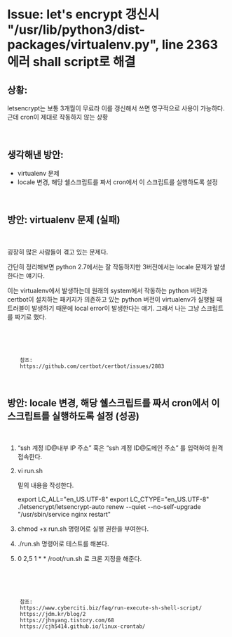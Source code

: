 <!--
author: Dailyscat
purpose: issue arrange
rules:
 (1) 헤더와 문단사이
    <br/>
    <br/>
 (2) 코드가 작성되는 부분은 >로 정리
 (3) 참조는 해당 내용 바로 아래
    <br/>
    <br/>
 (4) 명령어는 bold
 (5) 방안은 ## 안의 과정은 ###
-->

# Issue: let's encrypt 갱신시 "/usr/lib/python3/dist-packages/virtualenv.py", line 2363 에러 shall script로 해결

## 상황:

letsencrypt는 보통 3개월이 무료라 이를 갱신해서 쓰면 영구적으로 사용이 가능하다. 근데 cron이 제대로 작동하지 않는 상황

<br/>

## 생각해낸 방안:

- virtualenv 문제
- locale 변경, 해당 쉘스크립트를 짜서 cron에서 이 스크립트를 실행하도록 설정

<br/>

## 방안: virtualenv 문제 (실패)

<br/>

굉장히 많은 사람들이 겪고 있는 문제다.

간단히 정리해보면 python 2.7에서는 잘 작동하지만 3버전에서는 locale 문제가 발생한다는 얘기다.

이는 virtualenv에서 발생하는데 원래의 system에서 작동하는 python 버전과 certbot이 설치하는 패키지가 의존하고 있는 python 버전이 virtualenv가 실행될 때 트러블이 발생하기 때문에 local error이 발생한다는 얘기.
그래서 나는 그냥 스크립트를 짜기로 했다.

<br/>
<br/>
<br/>

        참조:
        https://github.com/certbot/certbot/issues/2883

<br/>

## 방안: locale 변경, 해당 쉘스크립트를 짜서 cron에서 이 스크립트를 실행하도록 설정 (성공)

<br/>

1. “ssh 계정 ID@내부 IP 주소” 혹은 “ssh 계정 ID@도메인 주소” 를 입력하여 원격 접속한다.
2. vi run.sh


    밑의 내용을 작성한다.

      export LC_ALL="en_US.UTF-8"
      export LC_CTYPE="en_US.UTF-8"
      ./letsencrypt/letsencrypt-auto renew --quiet --no-self-upgrade "/usr/sbin/service nginx restart"

3. chmod +x run.sh 명령어로 실행 권한을 부여한다.
4. ./run.sh 명령어로 테스트를 해본다.
5. 0 2,5 1 \* \* /root/run.sh 로 크론 지정을 해준다.

<br/>
<br/>
<br/>

        참조:
        https://www.cyberciti.biz/faq/run-execute-sh-shell-script/
        https://jdm.kr/blog/2
        https://jhnyang.tistory.com/68
        https://cjh5414.github.io/linux-crontab/

<br/>
